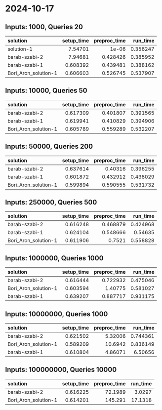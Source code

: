 # 2024-10-17

## Inputs: 1000, Queries 20

| solution             |   setup_time |   preproc_time |   run_time |
|:---------------------|-------------:|---------------:|-----------:|
| solution-1           |     7.54701  |       1e-06    |   0.356247 |
| barab-szabi-2        |     7.94681  |       0.428426 |   0.385952 |
| barab-szabi-1        |     0.608392 |       0.439481 |   0.388162 |
| Bori_Aron_solution-1 |     0.606603 |       0.526745 |   0.537907 |

## Inputs: 10000, Queries 50

| solution             |   setup_time |   preproc_time |   run_time |
|:---------------------|-------------:|---------------:|-----------:|
| barab-szabi-2        |     0.617309 |       0.401807 |   0.391565 |
| barab-szabi-1        |     0.619941 |       0.410829 |   0.394906 |
| Bori_Aron_solution-1 |     0.605789 |       0.559289 |   0.532207 |

## Inputs: 50000, Queries 200

| solution             |   setup_time |   preproc_time |   run_time |
|:---------------------|-------------:|---------------:|-----------:|
| barab-szabi-2        |     0.637614 |       0.40316  |   0.396255 |
| barab-szabi-1        |     0.601872 |       0.432912 |   0.438029 |
| Bori_Aron_solution-1 |     0.599894 |       0.590555 |   0.531732 |

## Inputs: 250000, Queries 500

| solution             |   setup_time |   preproc_time |   run_time |
|:---------------------|-------------:|---------------:|-----------:|
| barab-szabi-2        |     0.616248 |       0.468879 |   0.424968 |
| barab-szabi-1        |     0.624104 |       0.548666 |   0.54635  |
| Bori_Aron_solution-1 |     0.611906 |       0.7521   |   0.558828 |

## Inputs: 1000000, Queries 1000

| solution             |   setup_time |   preproc_time |   run_time |
|:---------------------|-------------:|---------------:|-----------:|
| barab-szabi-2        |     0.616444 |       0.722932 |   0.475046 |
| Bori_Aron_solution-1 |     0.603594 |       1.40775  |   0.581027 |
| barab-szabi-1        |     0.639207 |       0.887717 |   0.931175 |

## Inputs: 10000000, Queries 1000

| solution             |   setup_time |   preproc_time |   run_time |
|:---------------------|-------------:|---------------:|-----------:|
| barab-szabi-2        |     0.621502 |        5.32006 |   0.744361 |
| Bori_Aron_solution-1 |     0.589209 |       10.6942  |   0.836149 |
| barab-szabi-1        |     0.610804 |        4.86071 |   6.50656  |

## Inputs: 100000000, Queries 10000

| solution             |   setup_time |   preproc_time |   run_time |
|:---------------------|-------------:|---------------:|-----------:|
| barab-szabi-2        |     0.616225 |        72.1989 |     3.0297 |
| Bori_Aron_solution-1 |     0.614201 |       145.291  |    17.1318 |
